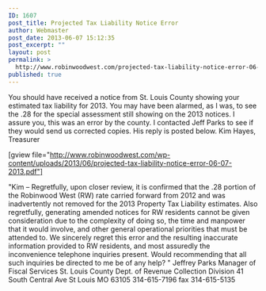 ```yaml
---
ID: 1607
post_title: Projected Tax Liability Notice Error
author: Webmaster
post_date: 2013-06-07 15:12:35
post_excerpt: ""
layout: post
permalink: >
  http://www.robinwoodwest.com/projected-tax-liability-notice-error-06-07-2013/
published: true
---
```

You should have received a notice from St. Louis County showing your estimated tax liability for 2013. You may have been alarmed, as I was, to see the .28 for the special assessment still showing on the 2013 notices. I assure you, this was an error by the county. I contacted Jeff Parks to see if they would send us corrected copies. His reply is posted below.
Kim Hayes, Treasurer

[gview file="http://www.robinwoodwest.com/wp-content/uploads/2013/06/projected-tax-liability-notice-error-06-07-2013.pdf"]

"Kim – Regretfully, upon closer review, it is confirmed that the .28 portion of the Robinwood West (RW) rate carried forward from 2012 and was inadvertently not removed for the 2013 Property Tax Liability estimates. Also regretfully, generating amended notices for RW residents cannot be given consideration due to the complexity of doing so, the time and manpower that it would involve, and other general operational priorities that must be attended to.
We sincerely regret this error and the resulting inaccurate information provided to RW residents, and most assuredly the inconvenience telephone inquiries present. Would recommending that all such inquiries be directed to me be of any help? "
Jeffrey Parks
Manager of Fiscal Services
St. Louis County Dept. of Revenue
Collection Division
41 South Central Ave
St Louis MO 63105
314-615-7196
fax 314-615-5135